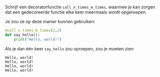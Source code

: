 Schrijf een decoratorfunctie `call_n_times_m_times`, waarmee je kan zorgen dat een gedecoreerde functie elke keer meermaals wordt opgeroepen.

Je zou ze op deze manier kunnen gebruiken:

```python
@call_n_times_m_times(2,2)
def say_hello():
    print("Hello, world!")
```

Als je dan één keer `say_hello` zou oproepen, zou je moeten zien:

```text
Hello, world!
Hello, world!
Hello, world!
Hello, world!
```
